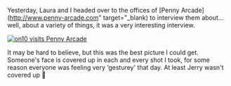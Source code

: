 Yesterday, Laura and I headed over to the offices of [Penny Arcade](http://www.penny-arcade.com" target="_blank) to interview them about... well, about a variety of things, it was a very interesting interview.

[<img alt="on10 visits Penny Arcade" src="http://static.flickr.com/64/199681348_202344e4d8_m.jpg" border="0" />](http://www.flickr.com/photos/11836230@N00/199681348/)

It may be hard to believe, but this was the best picture I could get. Someone's face is covered up in each and every shot I took, for some reason everyone was feeling very &#8216;gesturey' that day. At least Jerry wasn't covered up 🙂